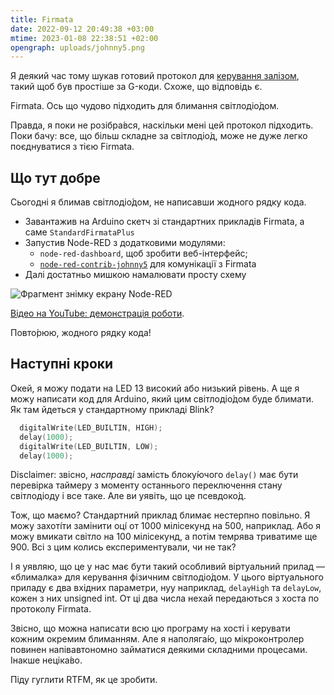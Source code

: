 ```yaml
---
title: Firmata
date: 2022-09-12 20:49:38 +03:00
mtime: 2023-01-08 22:38:51 +02:00
opengraph: uploads/johnny5.png
---
```


Я деякий час тому шукав готовий протокол для [керування залізом][1], такий щоб був простіше за G-коди. Схоже, що відповідь є.

Firmata. Ось що чудово підходить для блимання світлодіо́дом.

Правда, я поки не розібра́вся, наскільки мені цей протокол підходить. Поки бачу: все, що більш складне за світлодіо́д, може не дуже легко поєднуватися з тією Firmata.


Що тут добре
------------

Сьогодні я блимав світлодіо́дом, не написавши жодного рядку кода.

- Завантажив на Arduino скетч зі стандартних прикладів Firmata, а саме `StandardFirmataPlus`
- Запустив Node-RED з додатковими модулями:
  - `node-red-dashboard`, щоб зробити веб-інтерфейс;
  - [`node-red-contrib-johnny5`][2] для комунікації з Firmata
- Далі достатньо мишкою намалювати просту схему

![Фрагмент знімку екрану Node-RED](/uploads/johnny5.png)

[Відео на YouTube: демонстрація роботи][3].

Повто́рюю, жодного рядку кода!


Наступні кроки
--------------

Окей, я можу подати на LED 13 високий або низький рівень. А ще я можу написати код для Arduino, який цим світлодіо́дом буде блимати. Як там йдеться у стандартному прикладі Blink?

```c++
  digitalWrite(LED_BUILTIN, HIGH);
  delay(1000);
  digitalWrite(LED_BUILTIN, LOW);
  delay(1000);
```

Disclaimer: звісно, _насправді_ замість блоку́ючого `delay()` має бути перевірка таймеру з моменту останнього переключення стану світлодіоду і все таке. Але ви уявіть, що це псевдоко́д.

Тож, що маємо? Стандартний приклад блимає нестерпно повільно. Я можу захоті́ти замінити оці́ от 1000 мілісекунд на 500, наприклад. Або я можу вмикати світло на 100 мілісекунд, а потім темрява триватиме ще 900. Всі з цим колись експериментували, чи не так?

І я уявляю, що це у нас має бути такий особливий віртуальний прилад — «блималка» для керування фізичним світлодіо́дом. У цього віртуального приладу є два вхідних параметри, нуу наприклад, `delayHigh` та `delayLow`, кожен з них unsigned int. От ці два числа нехай передаються з хоста по протоколу Firmata.

Звісно, що можна написати всю цю програму на хості і керувати кожним окремим блиманням. Але я наполяга́ю, що мікроконтролер повинен напівавтономно займатися деякими складними процесами. Інакше неціка́во.

Піду гуглити RTFM, як це зробити.

[1]: /2022/08/11/pro-keruvannia-zalizom.html
[2]: https://flows.nodered.org/node/node-red-contrib-johnny5
[3]: https://www.youtube.com/watch?v=LYhN-YDwQuc
